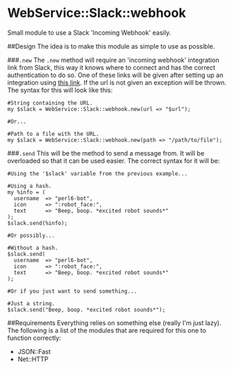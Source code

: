 # WebService::Slack::webhook
Small module to use a Slack 'Incoming Webhook' easily.


##Design
The idea is to make this module as simple to use as possible.

###`.new`
The `.new` method will require an 'incoming webhook' integration link from Slack, this way it knows where to connect and has the correct authentication to do so. One of these links will be given after setting up an integration using [this link](https://my.slack.com/services/new/incoming-webhook/ "New Slack incoming webhook"). If the url is not given an exception will be thrown. The syntax for this will look like this:
```
#String containing the URL.
my $slack = WebService::Slack::webhook.new(url => "$url");

#Or...

#Path to a file with the URL.
my $slack = WebService::Slack::webhook.new(path => "/path/to/file");
```

###`.send`
This will be the method to send a message from. It will be overloaded so that it can be used easier. The correct syntax for it will be:
```
#Using the '$slack' variable from the previous example...

#Using a hash.
my %info = (
  username  => "perl6-bot",
  icon      => ":robot_face:",
  text      => "Beep, boop. *excited robot sounds*"
);
$slack.send(%info);

#Or possibly...

#Without a hash.
$slack.send(
  username  => "perl6-bot",
  icon      => ":robot_face:",
  text      => "Beep, boop. *excited robot sounds*"
);

#Or if you just want to send something...

#Just a string.
$slack.send("Beep, boop. *excited robot sounds*");
```


##Requirements
Everything relies on something else (really I'm just lazy). The following is a list of the modules that are required for this one to function correctly:
- JSON::Fast
- Net::HTTP
